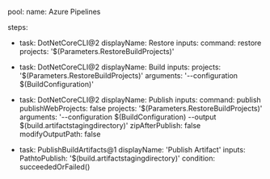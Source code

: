 pool:
  name: Azure Pipelines

steps:
- task: DotNetCoreCLI@2
  displayName: Restore
  inputs:
    command: restore
    projects: '$(Parameters.RestoreBuildProjects)'

- task: DotNetCoreCLI@2
  displayName: Build
  inputs:
    projects: '$(Parameters.RestoreBuildProjects)'
    arguments: '--configuration $(BuildConfiguration)'

- task: DotNetCoreCLI@2
  displayName: Publish
  inputs:
    command: publish
    publishWebProjects: false
    projects: '$(Parameters.RestoreBuildProjects)'
    arguments: '--configuration $(BuildConfiguration) --output $(build.artifactstagingdirectory)'
    zipAfterPublish: false
    modifyOutputPath: false

- task: PublishBuildArtifacts@1
  displayName: 'Publish Artifact'
  inputs:
    PathtoPublish: '$(build.artifactstagingdirectory)'
  condition: succeededOrFailed()
